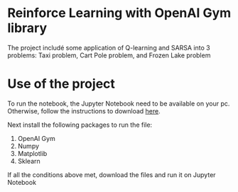 # Reinforce Learning with OpenAI Gym library
The project includé some application of Q-learning and SARSA into 3 problems: Taxi problem, Cart Pole problem, and Frozen Lake problem
# Use of the project
To run the notebook, the Jupyter Notebook need to be available on your pc. Otherwise, follow the instructions to download [here](https://jupyter.org/install).

Next install the following packages to run the file: 
1. OpenAI Gym
2. Numpy
3. Matplotlib
4. Sklearn

If all the conditions above met, download the files and run it on Jupyter Notebook
